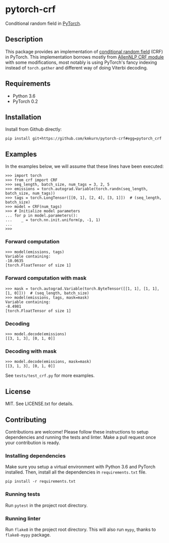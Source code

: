 # pytorch-crf

Conditional random field in [PyTorch](http://pytorch.org/).

## Description

This package provides an implementation of [conditional random field](https://en.wikipedia.org/wiki/Conditional_random_field) (CRF) in PyTorch. This implementation borrows mostly from [AllenNLP CRF module](https://github.com/allenai/allennlp/blob/master/allennlp/modules/conditional_random_field.py) with some modifications, most notably is using PyTorch's fancy indexing instead of `torch.gather` and different way of doing Viterbi decoding.

## Requirements

- Python 3.6
- PyTorch 0.2

## Installation

Install from Github directly:

    pip install git+https://github.com/kmkurn/pytorch-crf#egg=pytorch_crf

## Examples

In the examples below, we will assume that these lines have been executed:

    >>> import torch
    >>> from crf import CRF
    >>> seq_length, batch_size, num_tags = 3, 2, 5
    >>> emissions = torch.autograd.Variable(torch.randn(seq_length, batch_size, num_tags))
    >>> tags = torch.LongTensor([[0, 1], [2, 4], [3, 1]])  # (seq_length, batch_size)
    >>> model = CRF(num_tags)
    >>> # Initialize model parameters
    ... for p in model.parameters():
    ...    _ = torch.nn.init.uniform(p, -1, 1)
    ...
    >>>

### Forward computation

    >>> model(emissions, tags)
    Variable containing:
    -10.0635
    [torch.FloatTensor of size 1]

### Forward computation with mask

    >>> mask = torch.autograd.Variable(torch.ByteTensor([[1, 1], [1, 1], [1, 0]]))  # (seq_length, batch_size)
    >>> model(emissions, tags, mask=mask)
    Variable containing:
    -8.4981
    [torch.FloatTensor of size 1]

### Decoding

    >>> model.decode(emissions)
    [[3, 1, 3], [0, 1, 0]]

### Decoding with mask

    >>> model.decode(emissions, mask=mask)
    [[3, 1, 3], [0, 1, 0]]

See `tests/test_crf.py` for more examples.

## License

MIT. See LICENSE.txt for details.

## Contributing

Contributions are welcome! Please follow these instructions to setup dependencies and running the tests and linter. Make a pull request once your contribution is ready.

### Installing dependencies

Make sure you setup a virtual environment with Python 3.6 and PyTorch installed. Then, install all the dependencies in `requirements.txt` file.

    pip install -r requirements.txt

### Running tests

Run `pytest` in the project root directory.

### Running linter

Run `flake8` in the project root directory. This will also run `mypy`, thanks to `flake8-mypy` package.
